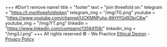 +++
#Don't remove name!
title = "footer"
text = "join threefold on:"
telegram = "https://t.me/threefoldtoken"
telegram_img = "/img/TG.png"
youtube = "https://www.youtube.com/channel/UCKMNPuhs-8tHYfGd92krC8w"
youtube_img = "/img/YT.png"
linkedin = "https://www.linkedin.com/company/13594159/"
linkedin_img = "/img/LI.png"
+++
All rights reserved © - We Practice [Ethical Design](https://ind.ie) - [Privacy Policy](/privacy-policy)